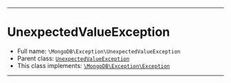 ***

# UnexpectedValueException

* Full name: `\MongoDB\Exception\UnexpectedValueException`
* Parent class: [`UnexpectedValueException`](../Driver/Exception/UnexpectedValueException.md)
* This class implements:
  [`\MongoDB\Exception\Exception`](./Exception.md)

***

